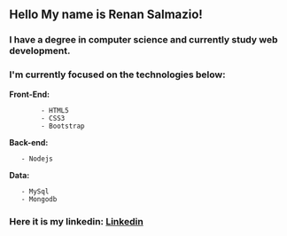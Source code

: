 ## Hello My name is Renan Salmazio!

### I have a degree in computer science and currently study web development.

### I'm currently focused on the technologies below:

**Front-End:** 

            - HTML5
            - CSS3
            - Bootstrap 
            
 **Back-end:** 
       
       - Nodejs
       
 **Data:** 
       
       - MySql
       - Mongodb
       
### Here it is my linkedin: [Linkedin](https://www.linkedin.com/in/renanarizasalmazio/) 






